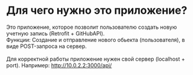 # Для чего нужно это приложение?
Это приложение, которое позволит пользователю создать новую учетную запись (Retrofit + GitHubAPI). <br>
Функции: Создание и отправление нового обьекта (пользователя), в виде POST-запроса на сервер. <br>
<br>
Для корректной работы приложение нужен свой сервер (localhost + port). Например: http://10.0.2.2:3000/api/
